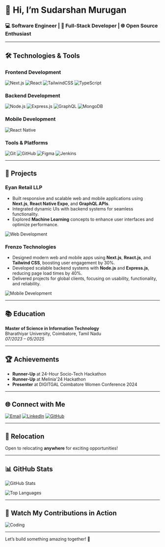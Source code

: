 # 👋 Hi, I’m Sudarshan Murugan  
### 💻 Software Engineer | 🚀 Full-Stack Developer | 🌐 Open Source Enthusiast  

---

## 🛠️ Technologies & Tools  

### **Frontend Development**  
![Next.js](https://img.shields.io/badge/Next.js-000000?style=for-the-badge&logo=next.js&logoColor=white)
![React](https://img.shields.io/badge/React-61DAFB?style=for-the-badge&logo=react&logoColor=black)
![TailwindCSS](https://img.shields.io/badge/Tailwind_CSS-38B2AC?style=for-the-badge&logo=tailwind-css&logoColor=white)
![TypeScript](https://img.shields.io/badge/TypeScript-3178C6?style=for-the-badge&logo=typescript&logoColor=white)

### **Backend Development**  
![Node.js](https://img.shields.io/badge/Node.js-339933?style=for-the-badge&logo=node.js&logoColor=white)
![Express.js](https://img.shields.io/badge/Express.js-000000?style=for-the-badge&logo=express&logoColor=white)
![GraphQL](https://img.shields.io/badge/GraphQL-E10098?style=for-the-badge&logo=graphql&logoColor=white)
![MongoDB](https://img.shields.io/badge/MongoDB-47A248?style=for-the-badge&logo=mongodb&logoColor=white)

### **Mobile Development**  
![React Native](https://img.shields.io/badge/React_Native-61DAFB?style=for-the-badge&logo=react&logoColor=black)

### **Tools & Platforms**  
![Git](https://img.shields.io/badge/Git-F05032?style=for-the-badge&logo=git&logoColor=white)
![GitHub](https://img.shields.io/badge/GitHub-181717?style=for-the-badge&logo=github&logoColor=white)
![Figma](https://img.shields.io/badge/Figma-F24E1E?style=for-the-badge&logo=figma&logoColor=white)
![Jenkins](https://img.shields.io/badge/Jenkins-D24939?style=for-the-badge&logo=jenkins&logoColor=white)

---

## 🚀 Projects  

### **Eyan Retail LLP**  
- Built responsive and scalable web and mobile applications using **Next.js**, **React Native Expo**, and **GraphQL APIs**.  
- Integrated dynamic UIs with backend systems for seamless functionality.  
- Explored **Machine Learning** concepts to enhance user interfaces and optimize performance.  

![Web Development](https://media.giphy.com/media/juua9i2c2fA0AIp2iq/giphy.gif)  

### **Frenzo Technologies**  
- Designed modern web and mobile apps using **Next.js**, **React.js**, and **Tailwind CSS**, boosting user engagement by 30%.  
- Developed scalable backend systems with **Node.js** and **Express.js**, reducing page load times by 40%.  
- Delivered projects for global clients, focusing on usability, functionality, and reliability.  

![Mobile Development](https://media.giphy.com/media/3o7TKsQ8gqVrXhq5Zm/giphy.gif)  

---

## 📚 Education  
**Master of Science in Information Technology**  
Bharathiyar University, Coimbatore, Tamil Nadu  
*07/2023 – 05/2025*  

---

## 🏆 Achievements  
- **Runner-Up** at 24-Hour Socio-Tech Hackathon  
- **Runner-Up** at Melinia'24 Hackathon  
- **Presenter** at DIGITGAL Coimbatore Women Conference 2024  

---

## 🌐 Connect with Me  
[![Email](https://img.shields.io/badge/Email-D14836?style=for-the-badge&logo=gmail&logoColor=white)](mailto:sudarshan02m@gmail.com)
[![LinkedIn](https://img.shields.io/badge/LinkedIn-0A66C2?style=for-the-badge&logo=linkedin&logoColor=white)](https://www.linkedin.com/in/sudarshan-murugan/)
[![GitHub](https://img.shields.io/badge/GitHub-181717?style=for-the-badge&logo=github&logoColor=white)](https://github.com/sudarshan20107049)  

---

## 📍 Relocation  
Open to relocating **anywhere** for exciting opportunities!  

---

## 📊 GitHub Stats  
![GitHub Stats](https://github-readme-stats.vercel.app/api?username=sudarshan20107049&show_icons=true&theme=radical)  

![Top Languages](https://github-readme-stats.vercel.app/api/top-langs/?username=sudarshan20107049&layout=compact&theme=radical)  

---

## 🎥 Watch My Contributions in Action  
![Coding](https://media.giphy.com/media/L1R1tvI9svkIWwpVYr/giphy.gif)  

---

Let’s build something amazing together! 🚀  
